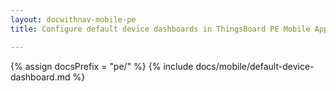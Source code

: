 ```yaml
---
layout: docwithnav-mobile-pe
title: Configure default device dashboards in ThingsBoard PE Mobile Application

---
```


{% assign docsPrefix = "pe/" %}
{% include docs/mobile/default-device-dashboard.md %}
